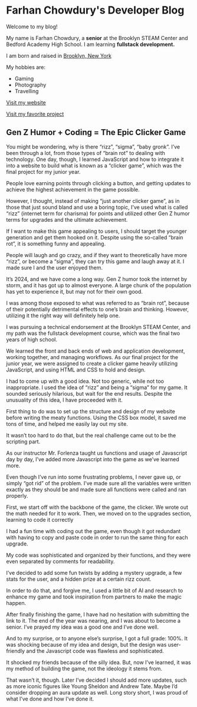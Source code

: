 # Farhan Chowdury's Developer Blog

Welcome to my blog!

My name is Farhan Chowdury, a **senior** at the Brooklyn STEAM Center and Bedford Academy High School. I am learning **fullstack development.**

I am born and raised in <ins> Brooklyn, New York</ins>

My hobbies are:
- Gaming
- Photography
- Travelling

[Visit my website](https://fc2078.github.io)

[Visit my favorite project](https://fc2078.github.io/rizz-farm)

## Gen Z Humor + Coding = The Epic Clicker Game


You might be wondering, why is there “rizz”, “sigma”, “baby gronk”. I’ve been through a lot, from those types of “brain rot” to dealing with technology. One day, though, I learned JavaScript and how to integrate it into a website to build what is known as a “clicker game”, which was the final project for my junior year. 

People love earning points through clicking a button, and getting updates to achieve the highest achievement in the game possible. 

However, I thought, instead of making “just another clicker game”, as in those that just sound bland and use a boring topic, I’ve used what is called “rizz” (internet term for charisma) for points and utilized other Gen Z humor terms for upgrades and the ultimate achievement. 

If I want to make this game appealing to users, I should target the younger generation and get them hooked on it. Despite using the so-called “brain rot”, it is something funny and appealing. 

People will laugh and go crazy, and if they want to theoretically have more “rizz”, or become a “sigma”, they can try this game and laugh away at it. I made sure I and the user enjoyed them.

It’s 2024, and we have come a long way. Gen Z humor took the internet by storm, and it has got up to almost everyone. A large chunk of the population has yet to experience it, but may not for their own good. 

I was among those exposed to what was referred to as “brain rot”, because of their potentially detrimental effects to one’s brain and thinking. However, utilizing it the right way will definitely help one. 

I was pursuing a technical endorsement at the Brooklyn STEAM Center, and my path was the fullstack development course, which was the final two years of high school. 

We learned the front and back ends of web and application development, working together, and managing workflows. As our final project for the junior year, we were assigned to create a clicker game heavily utilizing JavaScript, and using HTML and CSS to hold and design.

I had to come up with a good idea. Not too generic, while not too inappropriate. I used the idea of “rizz” and being a “sigma” for my game. It sounded seriously hilarious, but wait for the end results. Despite the unusuality of this idea, I have proceeded with it.

First thing to do was to set up the structure and design of my website before writing the meaty functions. Using the CSS box model, it saved me tons of time, and helped me easily lay out my site. 

It wasn’t too hard to do that, but the real challenge came out to be the scripting part.

As our instructor Mr. Forlenza taught us functions and usage of Javascript day by day, I’ve added more Javascript into the game as we’ve learned more. 

Even though I’ve run into some frustrating problems, I never gave up, or simply “got rid” of the problem. I’ve made sure all the variables were written exactly as they should be and made sure all functions were called and ran properly.

First, we start off with the backbone of the game, the clicker. We wrote out the math needed for it to work. Then, we moved on to the upgrades section, learning to code it correctly

I had a fun time with coding out the game, even though it got redundant with having to copy and paste code in order to run the same thing for each upgrade. 

My code was sophisticated and organized by their functions, and they were even separated by comments for readability.

I’ve decided to add some fun twists by adding a mystery upgrade, a few stats for the user, and a hidden prize at a certain rizz count. 

In order to do that, and forgive me, I used a little bit of AI and research to enhance my game and took inspiration from partners to make the magic happen.

After finally finishing the game, I have had no hesitation with submitting the link to it. The end of the year was nearing, and I was about to become a senior. I’ve prayed my idea was a good one and I’ve done well.

And to my surprise, or to anyone else’s surprise, I got a full grade: 100%. It was shocking because of my idea and design, but the design was user-friendly and the Javascript code was flawless and sophisticated. 

It shocked my friends because of the silly idea. But, now I’ve learned, it was my method of building the game, not the ideology it stems from.

That wasn’t it, though. Later I’ve decided I should add more updates, such as more iconic figures like Young Sheldon and Andrew Tate. Maybe I’d consider dropping an aura update as well. Long story short, I was proud of what I’ve done and how I’ve done it.
